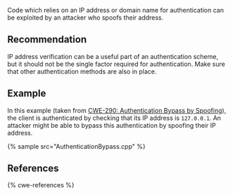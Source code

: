 Code which relies on an IP address or domain name for authentication can be exploited by an attacker who spoofs their address.


## Recommendation
IP address verification can be a useful part of an authentication scheme, but it should not be the single factor required for authentication. Make sure that other authentication methods are also in place.


## Example
In this example (taken from [CWE-290: Authentication Bypass by Spoofing](http://cwe.mitre.org/data/definitions/290.html)), the client is authenticated by checking that its IP address is `127.0.0.1`. An attacker might be able to bypass this authentication by spoofing their IP address.

{% sample src="AuthenticationBypass.cpp" %}

## References
{% cwe-references %}
